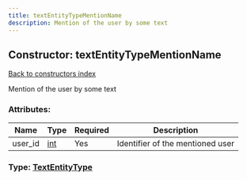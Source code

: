 ```yaml
---
title: textEntityTypeMentionName
description: Mention of the user by some text
---
```

## Constructor: textEntityTypeMentionName  
[Back to constructors index](index.md)



Mention of the user by some text

### Attributes:

| Name     |    Type       | Required | Description |
|----------|---------------|----------|-------------|
|user\_id|[int](../types/int.md) | Yes|Identifier of the mentioned user|



### Type: [TextEntityType](../types/TextEntityType.md)


